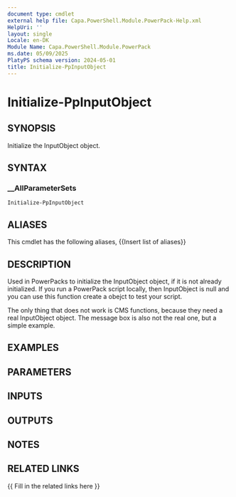 ```yaml
---
document type: cmdlet
external help file: Capa.PowerShell.Module.PowerPack-Help.xml
HelpUri: ''
layout: single
Locale: en-DK
Module Name: Capa.PowerShell.Module.PowerPack
ms.date: 05/09/2025
PlatyPS schema version: 2024-05-01
title: Initialize-PpInputObject
---
```


# Initialize-PpInputObject

## SYNOPSIS

Initialize the InputObject object.

## SYNTAX

### __AllParameterSets

```
Initialize-PpInputObject
```

## ALIASES

This cmdlet has the following aliases,
  {{Insert list of aliases}}

## DESCRIPTION

Used in PowerPacks to initialize the InputObject object, if it is not already initialized.
If you run a PowerPack script locally, then InputObject is null and you can use this function create a obejct to test your script.

The only thing that does not work is CMS functions, because they need a real InputObject object.
The message box is also not the real one, but a simple example.

## EXAMPLES

## PARAMETERS

## INPUTS

## OUTPUTS

## NOTES

## RELATED LINKS

{{ Fill in the related links here }}

